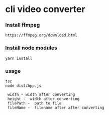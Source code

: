 # cli video converter

### Install ffmpeg 

```
https://ffmpeg.org/download.html
```

### Install node modules

```
yarn install
```

### usage

```
tsc
node dist/App.js
```

```
 width - width after converting
 height -  width after converting
 filePath -  path to file
 fileName -  filename after after converting
```
